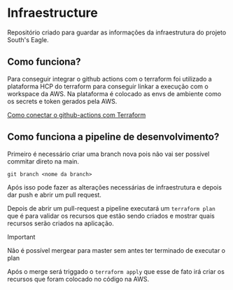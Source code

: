 # Infraestructure

Repositório criado para guardar as informações da infraestrutura do projeto
South's Eagle.

## Como funciona?

Para conseguir integrar o github actions com o terraform foi utilizado a plataforma
HCP do terraform para conseguir linkar a execução com o workspace da AWS.
Na plataforma é colocado as envs de ambiente como os secrets e token
gerados pela AWS.

[Como conectar o github-actions com Terraform](https://developer.hashicorp.com/terraform/tutorials/automation/github-actions)

## Como funciona a pipeline de desenvolvimento?

Primeiro é necessário criar uma branch nova pois não vai ser possível commitar
direto na main.

`git branch <nome da branch>`

Após isso pode fazer as alterações necessárias de infraestrutura e depois dar push
e abrir um pull request.

Depois de abrir um pull-request a pipeline executará um `terraform plan` que é para
validar os recursos que estão sendo criados e mostrar quais recursos serão criados
na aplicação.

> [!IMPORTANT]
> Não é possível mergear para master sem antes ter terminado de executar o plan

Após o merge será triggado o `terraform apply` que esse de fato irá criar
os recursos que foram colocado no código na AWS.